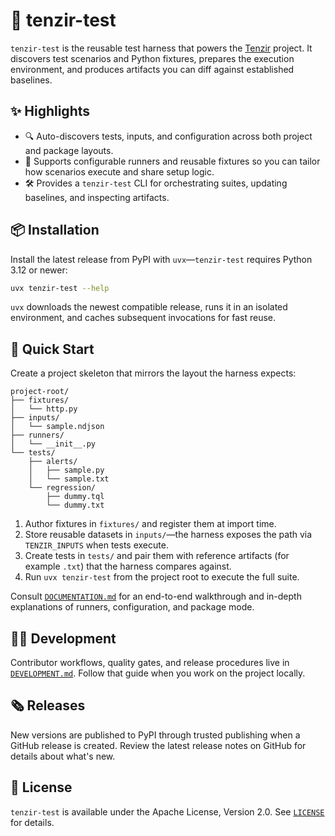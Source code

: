 # 🧪 tenzir-test

`tenzir-test` is the reusable test harness that powers the
[Tenzir](https://github.com/tenzir/tenzir) project. It discovers test scenarios
and Python fixtures, prepares the execution environment, and produces artifacts
you can diff against established baselines.

## ✨ Highlights

- 🔍 Auto-discovers tests, inputs, and configuration across both project and
  package layouts.
- 🧩 Supports configurable runners and reusable fixtures so you can tailor how
  scenarios execute and share setup logic.
- 🛠️ Provides a `tenzir-test` CLI for orchestrating suites, updating baselines,
  and inspecting artifacts.

## 📦 Installation

Install the latest release from PyPI with `uvx`—`tenzir-test` requires Python
3.12 or newer:

```sh
uvx tenzir-test --help
```

`uvx` downloads the newest compatible release, runs it in an isolated
environment, and caches subsequent invocations for fast reuse.

## 🚀 Quick Start

Create a project skeleton that mirrors the layout the harness expects:

```text
project-root/
├── fixtures/
│   └── http.py
├── inputs/
│   └── sample.ndjson
├── runners/
│   └── __init__.py
└── tests/
    ├── alerts/
    │   ├── sample.py
    │   └── sample.txt
    └── regression/
        ├── dummy.tql
        └── dummy.txt
```

1. Author fixtures in `fixtures/` and register them at import time.
2. Store reusable datasets in `inputs/`—the harness exposes the path via
   `TENZIR_INPUTS` when tests execute.
3. Create tests in `tests/` and pair them with reference artifacts (for example
   `.txt`) that the harness compares against.
4. Run `uvx tenzir-test` from the project root to execute the full suite.

Consult [`DOCUMENTATION.md`](DOCUMENTATION.md) for an end-to-end walkthrough and
in-depth explanations of runners, configuration, and package mode.

## 🧑‍💻 Development

Contributor workflows, quality gates, and release procedures live in
[`DEVELOPMENT.md`](DEVELOPMENT.md). Follow that guide when you work on the
project locally.

## 🗞️ Releases

New versions are published to PyPI through trusted publishing when a GitHub
release is created. Review the latest release notes on GitHub for details about
what's new.

## 📜 License

`tenzir-test` is available under the Apache License, Version 2.0. See
[`LICENSE`](LICENSE) for details.
